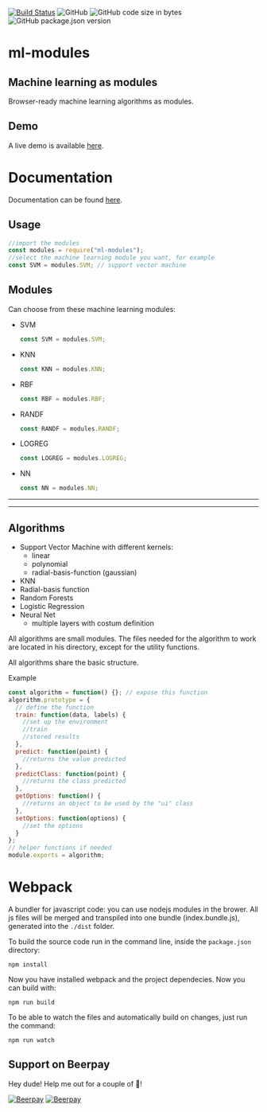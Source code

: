 [![Build Status](https://travis-ci.com/davide97g/ml-modules.svg?branch=master)](https://travis-ci.com/davide97g/ml-modules)
![GitHub](https://img.shields.io/github/license/davide97g/ml-modules.svg)
![GitHub code size in bytes](https://img.shields.io/github/languages/code-size/davide97g/ml-modules.svg)
![GitHub package.json version](https://img.shields.io/github/package-json/v/davide97g/ml-modules.svg)

# ml-modules

## Machine learning as modules

Browser-ready machine learning algorithms as modules.

## Demo

A live demo is available [here](https://davide97g.github.io/ml-modules/).

# Documentation

Documentation can be found [here](https://davide97g.github.io/ml-modules/docs/index.html).

## Usage

```javascript
//import the modules
const modules = require("ml-modules");
//select the machine learning module you want, for example
const SVM = modules.SVM; // support vector machine
```

## Modules

Can choose from these machine learning modules:

- SVM
  ```javascript
  const SVM = modules.SVM;
  ```
- KNN
  ```javascript
  const KNN = modules.KNN;
  ```
- RBF
  ```javascript
  const RBF = modules.RBF;
  ```
- RANDF
  ```javascript
  const RANDF = modules.RANDF;
  ```
- LOGREG
  ```javascript
  const LOGREG = modules.LOGREG;
  ```
- NN
  ```javascript
  const NN = modules.NN;
  ```

---

---

## Algorithms

- Support Vector Machine with different kernels:
  - linear
  - polynomial
  - radial-basis-function (gaussian)
- KNN
- Radial-basis function
- Random Forests
- Logistic Regression
- Neural Net
  - multiple layers with costum definition

All algorithms are small modules. The files needed for the algorithm to work are located in his directory, except for the utility functions.

All algorithms share the basic structure.

Example

```javascript
const algorithm = function() {}; // expose this function
algorithm.prototype = {
  // define the function
  train: function(data, labels) {
    //set up the environment
    //train
    //stored results
  },
  predict: function(point) {
    //returns the value predicted
  },
  predictClass: function(point) {
    //returns the class predicted
  },
  getOptions: function() {
    //returns an object to be used by the "ui" class
  },
  setOptions: function(options) {
    //set the options
  }
};
// helper functions if needed
module.exports = algorithm;
```

# Webpack

A bundler for javascript code: you can use nodejs modules in the brower. All js files will be merged and transpiled into one bundle (index.bundle.js), generated into the `./dist` folder.

To build the source code run in the command line, inside the `package.json` directory:

```
npm install
```

Now you have installed webpack and the project dependecies. Now you can build with:

```
npm run build
```

To be able to watch the files and automatically build on changes, just run the command:

```
npm run watch
```

## Support on Beerpay

Hey dude! Help me out for a couple of :beers:!

[![Beerpay](https://beerpay.io/davide97g/ml-es6-modules/badge.svg?style=beer-square)](https://beerpay.io/davide97g/ml-modules) [![Beerpay](https://beerpay.io/davide97g/ml-es6-modules/make-wish.svg?style=flat-square)](https://beerpay.io/davide97g/ml-modules?focus=wish)
